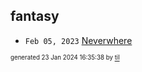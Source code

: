 ## fantasy


* <code>Feb 05, 2023</code> [Neverwhere](2023-02-05T23-47-37-neverwhere.md)

<sup><sub>generated 23 Jan 2024 16:35:38 by <a href='https://github.com/senorprogrammer/til'>til</a></sub></sup>
